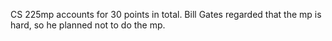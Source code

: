 CS 225mp accounts for 30 points in total. Bill Gates regarded that the mp is hard, so he planned not to do the mp.